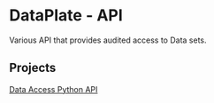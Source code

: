 DataPlate - API
================

Various API that provides audited access to Data sets.

## Projects

[Data Access Python API](python/README.md)
